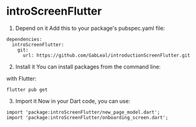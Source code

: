 # introScreenFlutter

1. Depend on it
Add this to your package's pubspec.yaml file:

```
dependencies:
  introScreenFlutter:
    git: 
      url: https://github.com/GabLeal/introductionScreenFlutter.git
```

2. Install it
You can install packages from the command line:

with Flutter:

```
flutter pub get
```

3. Import it
Now in your Dart code, you can use:

```
import 'package:introScreenFlutter/new_page_model.dart';
import 'package:introScreenFlutter/onboarding_screen.dart';
```
